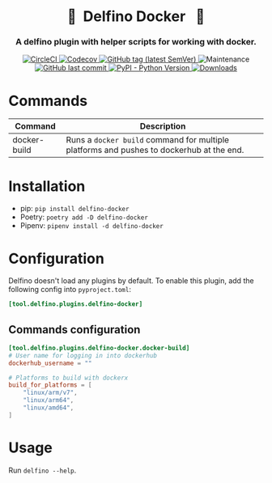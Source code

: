 <h1 align="center" style="border-bottom: none;"> 🔌&nbsp;&nbsp;Delfino Docker&nbsp;&nbsp; 🔌</h1>
<h3 align="center">A delfino plugin with helper scripts for working with docker.</h3>

<p align="center">
    <a href="https://app.circleci.com/pipelines/github/radeklat/delfino-docker?branch=main">
        <img alt="CircleCI" src="https://img.shields.io/circleci/build/github/radeklat/delfino-docker">
    </a>
    <a href="https://app.codecov.io/gh/radeklat/delfino-docker/">
        <img alt="Codecov" src="https://img.shields.io/codecov/c/github/radeklat/delfino-docker">
    </a>
    <a href="https://github.com/radeklat/delfino-docker/tags">
        <img alt="GitHub tag (latest SemVer)" src="https://img.shields.io/github/tag/radeklat/delfino-docker">
    </a>
    <img alt="Maintenance" src="https://img.shields.io/maintenance/yes/2022">
    <a href="https://github.com/radeklat/delfino-docker/commits/main">
        <img alt="GitHub last commit" src="https://img.shields.io/github/last-commit/radeklat/delfino-docker">
    </a>
    <a href="https://www.python.org/doc/versions/">
        <img alt="PyPI - Python Version" src="https://img.shields.io/pypi/pyversions/delfino-docker">
    </a>
    <a href="https://pypistats.org/packages/delfino-docker">
        <img alt="Downloads" src="https://img.shields.io/pypi/dm/delfino-docker">
    </a>
</p>

# Commands
  
| Command      | Description                                                                              |
|--------------|------------------------------------------------------------------------------------------|
| docker-build | Runs a `docker build` command for multiple platforms and pushes to dockerhub at the end. |

# Installation

- pip: `pip install delfino-docker`
- Poetry: `poetry add -D delfino-docker`
- Pipenv: `pipenv install -d delfino-docker`

<!-- PUT DEPENDENCIES OF INDIVIDUAL COMMANDS AS EXTRAS -->
<!--
## Optional dependencies

Each project may use different sub-set of [commands](#commands). Therefore, dependencies of all commands are optional and checked only when the command is executed.

Using `[all]` installs all the [optional dependencies](https://setuptools.pypa.io/en/latest/userguide/dependency_management.html#optional-dependencies) used by all the commands. If you want only a sub-set of those dependencies, there are finer-grained groups available:

- `demo`
-->

# Configuration

Delfino doesn't load any plugins by default. To enable this plugin, add the following config into `pyproject.toml`:

```toml
[tool.delfino.plugins.delfino-docker]

```

<!-- PLUGIN MAY NEED CONFIGURATION -->
<!--
## Plugin configuration

This plugin has several options. All the values are optional and defaults are shown below: 

```toml
[tool.delfino.plugins.delfino-docker]
# Config option description
config_option_name = "default value"
```
-->

## Commands configuration

```toml
[tool.delfino.plugins.delfino-docker.docker-build]
# User name for logging in into dockerhub
dockerhub_username = ""

# Platforms to build with dockerx
build_for_platforms = [
    "linux/arm/v7",
    "linux/arm64",
    "linux/amd64",
]
```

# Usage

Run `delfino --help`.

